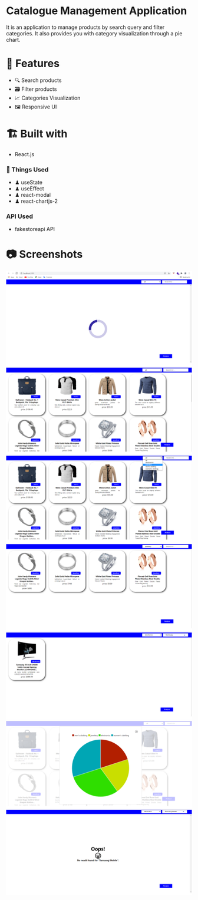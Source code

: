 # Catalogue Management Application
It is an application to manage products by search query and filter categories. 
It also provides you with category visualization through a pie chart.

# 🚛 Features
- 🔍 Search products
- 🗃 Filter products
- 📈 Categories Visualization
- 🖼 Responsive UI

# 🏗 Built with
- React.js

### 🍔 Things Used
- ♟ useState 
- ♟ useEffect
- ♟ react-modal
- ♟ react-chartjs-2

### API Used
- fakestoreapi API

# 📷 Screenshots
![Loading Screen](./src/img/img_1.png)<br/>
![Home Screen](./src/img/img_2.png)<br/>
![Filter](./src/img/img_3.png)<br/>
![Filter](./src/img/img_4.png)<br/>
![Search Screen](./src/img/img_5.png)<br/>
![Visualization Screen](./src/img/img_6.png)<br/>
![Not Found Screen](./src/img/img_7.png)<br/>

